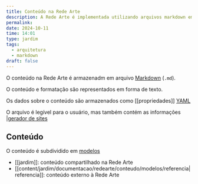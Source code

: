 ```yaml
---
title: Conteúdo na Rede Arte
description: A Rede Arte é implementada utilizando arquivos markdown em um repositório aberto
permalink: 
date: 2024-10-11
time: 14:01
type: jardim
tags:
  - arquitetura
  - markdown
draft: false
---
```

O conteúdo na Rede Arte é armazenadm em arquivo [Markdown](https://github.com/luong-komorebi/Markdown-Tutorial/blob/master/README_pt-BR.md) (`.md`).

O conteúdo e formatação são representados em forma de texto.

Os dados sobre o conteúdo são armazenados como [[propriedades]] [YAML](https://pt.stackoverflow.com/questions/80881/o-que-%C3%A9-e-pra-que-serve-yaml)

O arquivo é legível para o usuário, mas também contém as informações [|gerador de sites](https://github.com/jackyzha0/quartz)


## Conteúdo

O conteúdo é subdividido em [modelos](https://artelonga.com.br/jardim/documentacao/redearte/conteudo/modelos)

* [[jardim]]: conteúdo compartilhado na Rede Arte
* [[content/jardim/documentacao/redearte/conteudo/modelos/referencia|referencia]]: conteúdo externo à Rede Arte
 